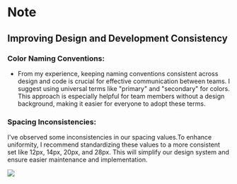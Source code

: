 # Note
## Improving Design and Development Consistency
### Color Naming Conventions:
- From my experience, keeping naming conventions consistent across design and code is crucial for effective communication between teams. I suggest using universal terms like "primary" and "secondary" for colors. This approach is especially helpful for team members without a design background, making it easier for everyone to adopt these terms.

### Spacing Inconsistencies:
I've observed some inconsistencies in our spacing values.To enhance uniformity, I recommend standardizing these values to a more consistent set like 12px, 14px, 20px, and 28px. This will simplify our design system and ensure easier maintenance and implementation.

![](./images/spacing-question.png)